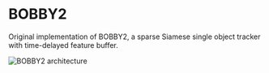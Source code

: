 # BOBBY2
Original implementation of BOBBY2, a sparse Siamese single object tracker with time-delayed feature buffer.    

![BOBBY2 architecture](https://github.com/datacrisis/BOBBY2/master/doc_imgs/BOBBY_2_architecture.png)
